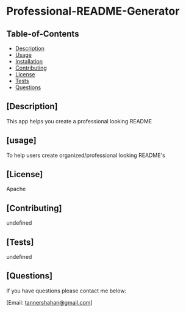 # Professional-README-Generator

  ## Table-of-Contents

  * [Description](#description)
  * [Usage](#usage) 
  * [Installation](#installation)
  * [Contributing](#contributing)
  * [License](#license)
  * [Tests](#tests)
  * [Questions](#questions)

  ## [Description]

  This app helps you create a professional looking README

  ## [usage]

  To help users create organized/professional looking README's

  ## [License]

  Apache

  ## [Contributing]

  undefined

  ## [Tests]
  undefined

  ## [Questions]

  If you have questions please contact me below:

  [Email: tannershahan@gmail.com]


